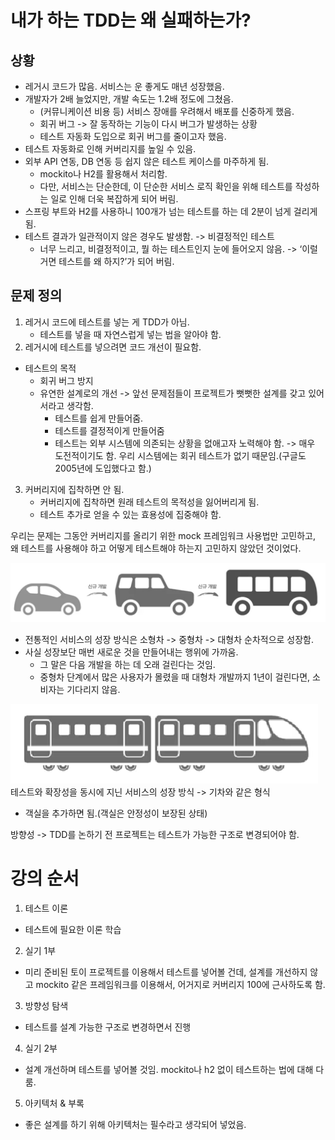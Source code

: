 # 내가 하는 TDD는 왜 실패하는가?

## 상황
 - 레거시 코드가 많음. 서비스는 운 좋게도 매년 성장했음.
 - 개발자가 2배 늘었지만, 개발 속도는 1.2배 정도에 그쳤음.
   - (커뮤니케이션 비용 등) 서비스 장애를 우려해서 배포를 신중하게 했음.
   - 회귀 버그 -> 잘 동작하는 기능이 다시 버그가 발생하는 상황
   - 테스트 자동화 도입으로 회귀 버그를 줄이고자 했음.
 - 테스트 자동화로 인해 커버리지를 높일 수 있음.
 - 외부 API 연동, DB 연동 등 쉽지 않은 테스트 케이스를 마주하게 됨.
   - mockito나 H2를 활용해서 처리함.
   - 다만, 서비스는 단순한데, 이 단순한 서비스 로직 확인을 위해 테스트를 작성하는 일로 인해 더욱 복잡하게 되어 버림.
 - 스프링 부트와 H2를 사용하니 100개가 넘는 테스트를 하는 데 2분이 넘게 걸리게 됨.
 - 테스트 결과가 일관적이지 않은 경우도 발생함. -> 비결정적인 테스트
   - 너무 느리고, 비결정적이고, 뭘 하는 테스트인지 눈에 들어오지 않음. -> ‘이럴 거면 테스트를 왜 하지?’가 되어 버림.

## 문제 정의
1. 레거시 코드에 테스트를 넣는 게 TDD가 아님.
   - 테스트를 넣을 때 자연스럽게 넣는 법을 알아야 함.
2. 레거시에 테스트를 넣으려면 코드 개선이 필요함.
 - 테스트의 목적
   - 회귀 버그 방지
   - 유연한 설계로의 개선 -> 앞선 문제점들이 프로젝트가 뻣뻣한 설계를 갖고 있어서라고 생각함.
       - 테스트를 쉽게 만들어줌.
       - 테스트를 결정적이게 만들어줌
       - 테스트는 외부 시스템에 의존되는 상황을 없애고자 노력해야 함.
         -> 매우 도전적이기도 함. 우리 시스템에는 회귀 테스트가 없기 때문임.(구글도 2005년에 도입했다고 함.)
3. 커버리지에 집착하면 안 됨.
   - 커버리지에 집착하면 원래 테스트의 목적성을 잃어버리게 됨.
   - 테스트 추가로 얻을 수 있는 효용성에 집중해야 함.

우리는 문제는 그동안 커버리지를 올리기 위한 mock 프레임워크 사용법만 고민하고, 왜 테스트를 사용해야 하고 어떻게 테스트해야 하는지 고민하지 않았던 것이었다.

![img.png](img/001_The_Way_Traditional_Service_Grow.png)
 - 전통적인 서비스의 성장 방식은
소형차 -> 중형차 -> 대형차 순차적으로 성장함.
 - 사실 성장보단 매번 새로운 것을 만들어내는 행위에 가까움.
   - 그 말은 다음 개발을 하는 데 오래 걸린다는 것임.
   - 중형차 단계에서 많은 사용자가 몰렸을 때 대형차 개발까지 1년이 걸린다면, 소비자는 기다리지 않음.

![img.png](img/001_A_Good_Example_Of_Service_Growth.png)
테스트와 확장성을 동시에 지닌 서비스의 성장 방식
-> 기차와 같은 형식
- 객실을 추가하면 됨.(객실은 안정성이 보장된 상태)

방향성 -> TDD를 논하기 전 프로젝트는 테스트가 가능한 구조로 변경되어야 함.

# 강의 순서
1. 테스트 이론
 - 테스트에 필요한 이론 학습
2. 실기 1부
 - 미리 준비된 토이 프로젝트를 이용해서 테스트를 넣어볼 건데, 설계를 개선하지 않고 mockito 같은 프레임워크를 이용해서, 어거지로 커버리지 100에 근사하도록 함.
3. 방향성 탐색
 - 테스트를 설계 가능한 구조로 변경하면서 진행
4. 실기 2부
 - 설계 개선하며 테스트를 넣어볼 것임. mockito나 h2 없이 테스트하는 법에 대해 다룸.
5. 아키텍처 & 부록
 - 좋은 설계를 하기 위해 아키텍처는 필수라고 생각되어 넣었음.